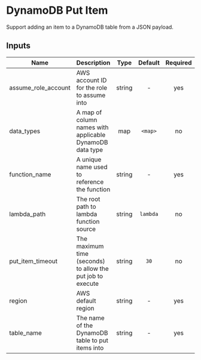 # DynamoDB Put Item

Support adding an item to a DynamoDB table from a JSON payload.

## Inputs

| Name | Description | Type | Default | Required |
|------|-------------|:----:|:-----:|:-----:|
| assume\_role\_account | AWS account ID for the role to assume into | string | - | yes |
| data\_types | A map of column names with applicable DynamoDB data type | map | `<map>` | no |
| function\_name | A unique name used to reference the function | string | - | yes |
| lambda\_path | The root path to lambda function source | string | `lambda` | no |
| put\_item\_timeout | The maximum time (seconds) to allow the put job to execute | string | `30` | no |
| region | AWS default region | string | - | yes |
| table\_name | The name of the DynamoDB table to put items into | string | - | yes |

